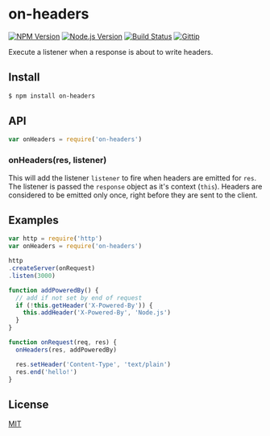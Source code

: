 # on-headers

[![NPM Version](https://img.shields.io/npm/v/on-headers.svg?style=flat)](https://www.npmjs.org/package/on-headers)
[![Node.js Version](https://img.shields.io/badge/node.js->=_0.8-blue.svg?style=flat)](http://nodejs.org/download/)
[![Build Status](https://img.shields.io/travis/expressjs/on-headers.svg?style=flat)](https://travis-ci.org/expressjs/on-headers)
[![Gittip](https://img.shields.io/gittip/dougwilson.svg?style=flat)](https://www.gittip.com/dougwilson/)

Execute a listener when a response is about to write headers.

## Install

```sh
$ npm install on-headers
```

## API

```js
var onHeaders = require('on-headers')
```

### onHeaders(res, listener)

This will add the listener `listener` to fire when headers are emitted for `res`.
The listener is passed the `response` object as it's context (`this`). Headers are
considered to be emitted only once, right before they are sent to the client.

## Examples

```js
var http = require('http')
var onHeaders = require('on-headers')

http
.createServer(onRequest)
.listen(3000)

function addPoweredBy() {
  // add if not set by end of request
  if (!this.getHeader('X-Powered-By')) {
    this.addHeader('X-Powered-By', 'Node.js')
  }
}

function onRequest(req, res) {
  onHeaders(res, addPoweredBy)

  res.setHeader('Content-Type', 'text/plain')
  res.end('hello!')
}
```

## License

[MIT](LICENSE)
